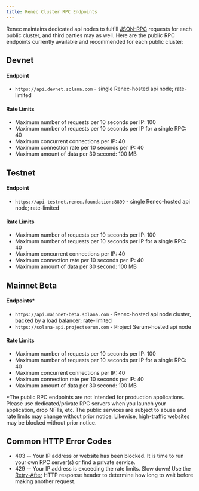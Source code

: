 ```yaml
---
title: Renec Cluster RPC Endpoints
---
```


Renec maintains dedicated api nodes to fulfill [JSON-RPC](developing/clients/jsonrpc-api.md)
requests for each public cluster, and third parties may as well. Here are the
public RPC endpoints currently available and recommended for each public cluster:

## Devnet

#### Endpoint

- `https://api.devnet.solana.com` - single Renec-hosted api node; rate-limited

#### Rate Limits

- Maximum number of requests per 10 seconds per IP: 100
- Maximum number of requests per 10 seconds per IP for a single RPC: 40
- Maximum concurrent connections per IP: 40
- Maximum connection rate per 10 seconds per IP: 40
- Maximum amount of data per 30 second: 100 MB

## Testnet

#### Endpoint

- `https://api-testnet.renec.foundation:8899` - single Renec-hosted api node; rate-limited

#### Rate Limits

- Maximum number of requests per 10 seconds per IP: 100
- Maximum number of requests per 10 seconds per IP for a single RPC: 40
- Maximum concurrent connections per IP: 40
- Maximum connection rate per 10 seconds per IP: 40
- Maximum amount of data per 30 second: 100 MB

## Mainnet Beta

#### Endpoints*

- `https://api.mainnet-beta.solana.com` - Renec-hosted api node cluster, backed by a load balancer; rate-limited
- `https://solana-api.projectserum.com` - Project Serum-hosted api node

#### Rate Limits

- Maximum number of requests per 10 seconds per IP: 100
- Maximum number of requests per 10 seconds per IP for a single RPC: 40
- Maximum concurrent connections per IP: 40
- Maximum connection rate per 10 seconds per IP: 40
- Maximum amount of data per 30 second: 100 MB

*The public RPC endpoints are not intended for production applications. Please
use dedicated/private RPC servers when you launch your application, drop NFTs,
etc. The public services are subject to abuse and rate limits may change
without prior notice. Likewise, high-traffic websites may be blocked without
prior notice.

## Common HTTP Error Codes

- 403 -- Your IP address or website has been blocked. It is time to run your own RPC server(s) or find a private service.
- 429 -- Your IP address is exceeding the rate limits. Slow down! Use the
[Retry-After](https://developer.mozilla.org/en-US/docs/Web/HTTP/Headers/Retry-After)
HTTP response header to determine how long to wait before making another
request.
